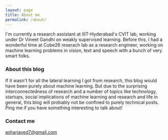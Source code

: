 ```yaml
---
layout: page
title: About me
permalink: /about/
---
```


I'm currently a research assistant at IIIT-Hyderabad's CVIT lab, working under Dr Vineet Gandhi on weakly supervised learning.
Before this, I had a wonderful time at Cube26 reserach lab as a research engineer, working on machine learning problems in vision, text and speech with a bunch of very smart folks.

### About this blog

If it wasn't for all the lateral learning I got from research, this blog would have been purely about machine learning. But due to the surprising interconnectedness of research and a number of topics like technology, startups, social implications of machine learning and research and life in general, this blog will probably not be confined to purely technical posts. Ping me if you have something interesting to talk about!

### Contact me

[asharjaved7@gmail.com](mailto:asharjaved7@gmail.com)